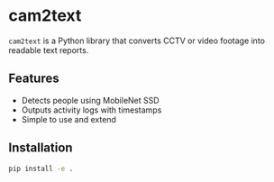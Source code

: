 # cam2text

`cam2text` is a Python library that converts CCTV or video footage into readable text reports.

## Features
- Detects people using MobileNet SSD
- Outputs activity logs with timestamps
- Simple to use and extend

## Installation

```bash
pip install -e .

